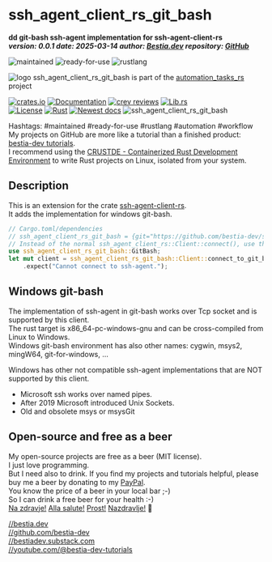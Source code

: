 <!-- markdownlint-disable MD041 -->
[//]: # (auto_md_to_doc_comments segment start A)

# ssh_agent_client_rs_git_bash

[//]: # (auto_cargo_toml_to_md start)

**dd git-bash ssh-agent implementation for ssh-agent-client-rs**  
***version: 0.0.1 date: 2025-03-14 author: [Bestia.dev](https://bestia.dev) repository: [GitHub](https://github.com/automation-tasks-rs/ssh_agent_client_rs_git_bash)***

 ![maintained](https://img.shields.io/badge/maintained-green)
 ![ready-for-use](https://img.shields.io/badge/ready_for_use-green)
 ![rustlang](https://img.shields.io/badge/rustlang-orange)

[//]: # (auto_cargo_toml_to_md end)

 ![logo](https://raw.githubusercontent.com/automation-tasks-rs/cargo-auto/main/images/logo/logo_cargo_auto.svg)
 ssh_agent_client_rs_git_bash is part of the [automation_tasks_rs](https://github.com/automation-tasks-rs) project

 [![crates.io](https://img.shields.io/crates/v/ssh_agent_client_rs_git_bash.svg)](https://crates.io/crates/ssh_agent_client_rs_git_bash)
 [![Documentation](https://docs.rs/ssh_agent_client_rs_git_bash/badge.svg)](https://docs.rs/ssh_agent_client_rs_git_bash/)
 [![crev reviews](https://web.crev.dev/rust-reviews/badge/crev_count/ssh_agent_client_rs_git_bash.svg)](https://web.crev.dev/rust-reviews/crate/ssh_agent_client_rs_git_bash/)
 [![Lib.rs](https://img.shields.io/badge/Lib.rs-rust-orange.svg)](https://lib.rs/crates/ssh_agent_client_rs_git_bash/)  
 [![License](https://img.shields.io/badge/license-MIT-blue.svg)](https://github.com/automation-tasks-rs/ssh_agent_client_rs_git_bash/blob/master/LICENSE)
 [![Rust](https://github.com/automation-tasks-rs/ssh_agent_client_rs_git_bash/workflows/rust_fmt_auto_build_test/badge.svg)](https://github.com/automation-tasks-rs/ssh_agent_client_rs_git_bash/)
 [![Newest docs](https://img.shields.io/badge/newest_docs-blue.svg)](https://automation-tasks-rs.github.io/ssh_agent_client_rs_git_bash/ssh_agent_client_rs_git_bash/index.html)
 ![ssh_agent_client_rs_git_bash](https://bestia.dev/webpage_hit_counter/get_svg_image/276360626.svg)

[//]: # (auto_lines_of_code start)

[//]: # (auto_lines_of_code end)

Hashtags: #maintained #ready-for-use #rustlang #automation #workflow  
My projects on GitHub are more like a tutorial than a finished product: [bestia-dev tutorials](https://github.com/bestia-dev/tutorials_rust_wasm).  
I recommend using the [CRUSTDE - Containerized Rust Development Environment](https://github.com/CRUSTDE-ContainerizedRustDevEnv/crustde_cnt_img_pod) to write Rust projects on Linux, isolated from your system.  

## Description

This is an extension for the crate [ssh-agent-client-rs](https://github.com/nresare/ssh-agent-client-rs).  
It adds the implementation for windows git-bash.

```rust
// Cargo.toml/dependencies
// ssh_agent_client_rs_git_bash = {git="https://github.com/bestia-dev/ssh_agent_client_rs_git_bash.git"}
// Instead of the normal ssh_agent_client_rs::Client::connect(), use the universal method of the new trait.
use ssh_agent_client_rs_git_bash::GitBash;
let mut client = ssh_agent_client_rs_git_bash::Client::connect_to_git_bash_or_linux(&path_ssh_auth_sock)
    .expect("Cannot connect to ssh-agent.");
```

## Windows git-bash

The implementation of ssh-agent in git-bash works over Tcp socket and is supported by this client.  
The rust target is x86_64-pc-windows-gnu and can be cross-compiled from Linux to Windows.  
Windows git-bash environment has also other names: cygwin, msys2, mingW64, git-for-windows, ...  

Windows has other not compatible ssh-agent implementations that are NOT supported by this client.  

* Microsoft ssh works over named pipes.
* After 2019 Microsoft introduced Unix Sockets.
* Old and obsolete msys or msysGit

## Open-source and free as a beer

My open-source projects are free as a beer (MIT license).  
I just love programming.  
But I need also to drink. If you find my projects and tutorials helpful, please buy me a beer by donating to my [PayPal](https://paypal.me/LucianoBestia).  
You know the price of a beer in your local bar ;-)  
So I can drink a free beer for your health :-)  
[Na zdravje!](https://translate.google.com/?hl=en&sl=sl&tl=en&text=Na%20zdravje&op=translate) [Alla salute!](https://dictionary.cambridge.org/dictionary/italian-english/alla-salute) [Prost!](https://dictionary.cambridge.org/dictionary/german-english/prost) [Nazdravlje!](https://matadornetwork.com/nights/how-to-say-cheers-in-50-languages/) 🍻

[//bestia.dev](https://bestia.dev)  
[//github.com/bestia-dev](https://github.com/bestia-dev)  
[//bestiadev.substack.com](https://bestiadev.substack.com)  
[//youtube.com/@bestia-dev-tutorials](https://youtube.com/@bestia-dev-tutorials)  

[//]: # (auto_md_to_doc_comments segment end A)
